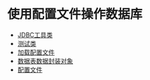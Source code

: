 # 使用配置文件操作数据库
  * [JDBC工具类](https://github.com/L-sang/demo1/blob/master/JDBC%E6%93%8D%E4%BD%9C%E6%95%B0%E6%8D%AE%E5%BA%93/%E4%BD%BF%E7%94%A8JDBC%E5%B7%A5%E5%85%B7%E7%B1%BB%E8%BF%9E%E6%8E%A5%E6%95%B0%E6%8D%AE%E5%BA%93/jdbcutil/JDBCUtils.java
)
  * [测试类](https://github.com/L-sang/demo1/blob/master/JDBC%E6%93%8D%E4%BD%9C%E6%95%B0%E6%8D%AE%E5%BA%93/%E4%BD%BF%E7%94%A8JDBC%E5%B7%A5%E5%85%B7%E7%B1%BB%E8%BF%9E%E6%8E%A5%E6%95%B0%E6%8D%AE%E5%BA%93/jdbcutil/JDBCUtils.java)
  * [加载配置文件](https://github.com/L-sang/demo1/blob/master/JDBC%E6%93%8D%E4%BD%9C%E6%95%B0%E6%8D%AE%E5%BA%93/%E4%BD%BF%E7%94%A8JDBC%E5%B7%A5%E5%85%B7%E7%B1%BB%E8%BF%9E%E6%8E%A5%E6%95%B0%E6%8D%AE%E5%BA%93/jdbcutil/JDBCUtils.java)
  * [数据表数据封装对象](https://github.com/L-sang/demo1/blob/master/JDBC%E6%93%8D%E4%BD%9C%E6%95%B0%E6%8D%AE%E5%BA%93/%E4%BD%BF%E7%94%A8JDBC%E5%B7%A5%E5%85%B7%E7%B1%BB%E8%BF%9E%E6%8E%A5%E6%95%B0%E6%8D%AE%E5%BA%93/jdbcutil/JDBCUtils.java)
   * [配置文件](https://github.com/L-sang/demo1/blob/master/JDBC%E6%93%8D%E4%BD%9C%E6%95%B0%E6%8D%AE%E5%BA%93/%E4%BD%BF%E7%94%A8JDBC%E5%B7%A5%E5%85%B7%E7%B1%BB%E8%BF%9E%E6%8E%A5%E6%95%B0%E6%8D%AE%E5%BA%93/jdbcutil/JDBCUtils.java)
  

   
